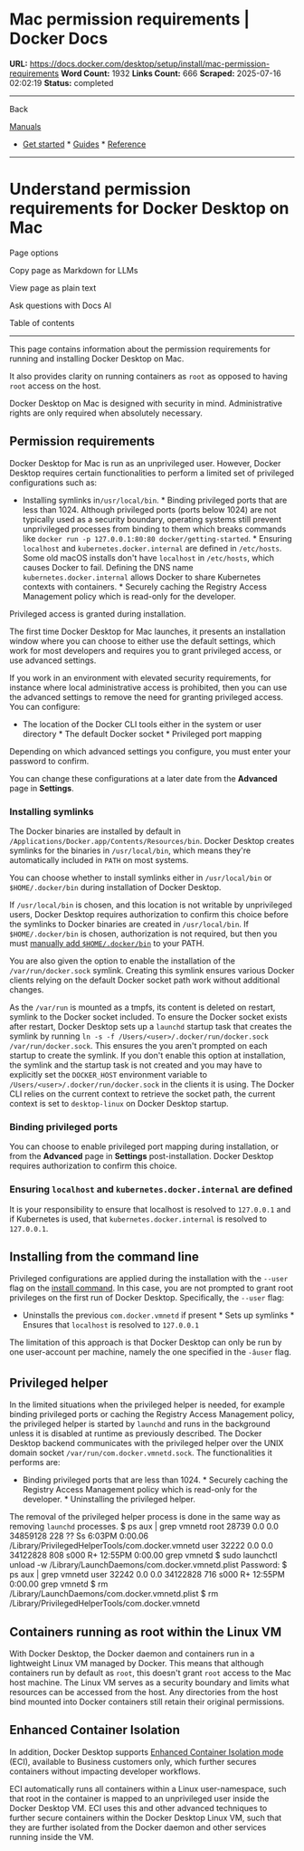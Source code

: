 # Mac permission requirements | Docker Docs

**URL:** https://docs.docker.com/desktop/setup/install/mac-permission-requirements
**Word Count:** 1932
**Links Count:** 666
**Scraped:** 2025-07-16 02:02:19
**Status:** completed

---

Back

[Manuals](https://docs.docker.com/manuals/)

  * [Get started](https://docs.docker.com/get-started/)   * [Guides](https://docs.docker.com/guides/)   * [Reference](https://docs.docker.com/reference/)

* * *

# Understand permission requirements for Docker Desktop on Mac

Page options

Copy page as Markdown for LLMs

View page as plain text

Ask questions with Docs AI

Table of contents

* * *

This page contains information about the permission requirements for running and installing Docker Desktop on Mac.

It also provides clarity on running containers as `root` as opposed to having `root` access on the host.

Docker Desktop on Mac is designed with security in mind. Administrative rights are only required when absolutely necessary.

## Permission requirements

Docker Desktop for Mac is run as an unprivileged user. However, Docker Desktop requires certain functionalities to perform a limited set of privileged configurations such as:

  * Installing symlinks in`/usr/local/bin`.   * Binding privileged ports that are less than 1024. Although privileged ports \(ports below 1024\) are not typically used as a security boundary, operating systems still prevent unprivileged processes from binding to them which breaks commands like `docker run -p 127.0.0.1:80:80 docker/getting-started`.   * Ensuring `localhost` and `kubernetes.docker.internal` are defined in `/etc/hosts`. Some old macOS installs don't have `localhost` in `/etc/hosts`, which causes Docker to fail. Defining the DNS name `kubernetes.docker.internal` allows Docker to share Kubernetes contexts with containers.   * Securely caching the Registry Access Management policy which is read-only for the developer.

Privileged access is granted during installation.

The first time Docker Desktop for Mac launches, it presents an installation window where you can choose to either use the default settings, which work for most developers and requires you to grant privileged access, or use advanced settings.

If you work in an environment with elevated security requirements, for instance where local administrative access is prohibited, then you can use the advanced settings to remove the need for granting privileged access. You can configure:

  * The location of the Docker CLI tools either in the system or user directory   * The default Docker socket   * Privileged port mapping

Depending on which advanced settings you configure, you must enter your password to confirm.

You can change these configurations at a later date from the **Advanced** page in **Settings**.

### Installing symlinks

The Docker binaries are installed by default in `/Applications/Docker.app/Contents/Resources/bin`. Docker Desktop creates symlinks for the binaries in `/usr/local/bin`, which means they're automatically included in `PATH` on most systems.

You can choose whether to install symlinks either in `/usr/local/bin` or `$HOME/.docker/bin` during installation of Docker Desktop.

If `/usr/local/bin` is chosen, and this location is not writable by unprivileged users, Docker Desktop requires authorization to confirm this choice before the symlinks to Docker binaries are created in `/usr/local/bin`. If `$HOME/.docker/bin` is chosen, authorization is not required, but then you must [manually add `$HOME/.docker/bin`](https://docs.docker.com/desktop/settings-and-maintenance/settings/#advanced) to your PATH.

You are also given the option to enable the installation of the `/var/run/docker.sock` symlink. Creating this symlink ensures various Docker clients relying on the default Docker socket path work without additional changes.

As the `/var/run` is mounted as a tmpfs, its content is deleted on restart, symlink to the Docker socket included. To ensure the Docker socket exists after restart, Docker Desktop sets up a `launchd` startup task that creates the symlink by running `ln -s -f /Users/<user>/.docker/run/docker.sock /var/run/docker.sock`. This ensures the you aren't prompted on each startup to create the symlink. If you don't enable this option at installation, the symlink and the startup task is not created and you may have to explicitly set the `DOCKER_HOST` environment variable to `/Users/<user>/.docker/run/docker.sock` in the clients it is using. The Docker CLI relies on the current context to retrieve the socket path, the current context is set to `desktop-linux` on Docker Desktop startup.

### Binding privileged ports

You can choose to enable privileged port mapping during installation, or from the **Advanced** page in **Settings** post-installation. Docker Desktop requires authorization to confirm this choice.

### Ensuring `localhost` and `kubernetes.docker.internal` are defined

It is your responsibility to ensure that localhost is resolved to `127.0.0.1` and if Kubernetes is used, that `kubernetes.docker.internal` is resolved to `127.0.0.1`.

## Installing from the command line

Privileged configurations are applied during the installation with the `--user` flag on the [install command](https://docs.docker.com/desktop/setup/install/mac-install/#install-from-the-command-line). In this case, you are not prompted to grant root privileges on the first run of Docker Desktop. Specifically, the `--user` flag:

  * Uninstalls the previous `com.docker.vmnetd` if present   * Sets up symlinks   * Ensures that `localhost` is resolved to `127.0.0.1`

The limitation of this approach is that Docker Desktop can only be run by one user-account per machine, namely the one specified in the `-âuser` flag.

## Privileged helper

In the limited situations when the privileged helper is needed, for example binding privileged ports or caching the Registry Access Management policy, the privileged helper is started by `launchd` and runs in the background unless it is disabled at runtime as previously described. The Docker Desktop backend communicates with the privileged helper over the UNIX domain socket `/var/run/com.docker.vmnetd.sock`. The functionalities it performs are:

  * Binding privileged ports that are less than 1024.   * Securely caching the Registry Access Management policy which is read-only for the developer.   * Uninstalling the privileged helper.

The removal of the privileged helper process is done in the same way as removing `launchd` processes.               $ ps aux | grep vmnetd     root             28739   0.0  0.0 34859128    228   ??  Ss    6:03PM   0:00.06 /Library/PrivilegedHelperTools/com.docker.vmnetd     user             32222   0.0  0.0 34122828    808 s000  R+   12:55PM   0:00.00 grep vmnetd          $ sudo launchctl unload -w /Library/LaunchDaemons/com.docker.vmnetd.plist     Password:          $ ps aux | grep vmnetd     user             32242   0.0  0.0 34122828    716 s000  R+   12:55PM   0:00.00 grep vmnetd          $ rm /Library/LaunchDaemons/com.docker.vmnetd.plist          $ rm /Library/PrivilegedHelperTools/com.docker.vmnetd     

## Containers running as root within the Linux VM

With Docker Desktop, the Docker daemon and containers run in a lightweight Linux VM managed by Docker. This means that although containers run by default as `root`, this doesn't grant `root` access to the Mac host machine. The Linux VM serves as a security boundary and limits what resources can be accessed from the host. Any directories from the host bind mounted into Docker containers still retain their original permissions.

## Enhanced Container Isolation

In addition, Docker Desktop supports [Enhanced Container Isolation mode](https://docs.docker.com/enterprise/security/hardened-desktop/enhanced-container-isolation/) \(ECI\), available to Business customers only, which further secures containers without impacting developer workflows.

ECI automatically runs all containers within a Linux user-namespace, such that root in the container is mapped to an unprivileged user inside the Docker Desktop VM. ECI uses this and other advanced techniques to further secure containers within the Docker Desktop Linux VM, such that they are further isolated from the Docker daemon and other services running inside the VM.